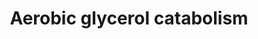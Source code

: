 ---
annotations:
- id: PW:0000002
  parent: classic metabolic pathway
  type: Pathway Ontology
  value: classic metabolic pathway
authors:
- M.Braymer
- MaintBot
- Egonw
- Mkutmon
- Ariutta
- Eweitz
- Khanspers
citedin: ''
communities: []
description: 'Under aerobic conditions, S. cerevisiae is able to utilize glycerol
  as a sole carbon and energy source. Glycerol degradation is a two-step process;
  the first step of glycerol phosphorylation occurs in the cytosol, then glycerol-3-phosphate
  enters the mitochondrion where the second step of conversion to dihydroxyacetone
  is catalyzed. Dihydroxyacetone is then returned to the cytosol where it enters into
  either glycolysis or gluconeogenesis. The genes encoding the enzymes catalyzing
  glycerol catabolism, GUT1 and GUT2, are carbon source regulated; gene expression
  is repressed when cells are grown on fermentable carbon sources such as glucose
  and up-regulated on non-fermentable carbon sources such as glycerol or ethanol.   Description
  source: [YeastPathways](https://pathway.yeastgenome.org/).'
last-edited: 2025-09-23
ndex: null
organisms:
- Saccharomyces cerevisiae
redirect_from:
- /index.php/Pathway:WP224
- /instance/WP224
- /instance/WP224_r140634
revision: r140634
schema-jsonld:
- '@context': https://schema.org/
  '@id': https://wikipathways.github.io/pathways/WP224.html
  '@type': Dataset
  creator:
    '@type': Organization
    name: WikiPathways
  description: 'Under aerobic conditions, S. cerevisiae is able to utilize glycerol
    as a sole carbon and energy source. Glycerol degradation is a two-step process;
    the first step of glycerol phosphorylation occurs in the cytosol, then glycerol-3-phosphate
    enters the mitochondrion where the second step of conversion to dihydroxyacetone
    is catalyzed. Dihydroxyacetone is then returned to the cytosol where it enters
    into either glycolysis or gluconeogenesis. The genes encoding the enzymes catalyzing
    glycerol catabolism, GUT1 and GUT2, are carbon source regulated; gene expression
    is repressed when cells are grown on fermentable carbon sources such as glucose
    and up-regulated on non-fermentable carbon sources such as glycerol or ethanol.   Description
    source: [YeastPathways](https://pathway.yeastgenome.org/).'
  keywords:
  - ADP
  - ATP
  - GUT1
  - GUT2
  - H⁺
  - glycerol
  - glycerol-3-phosphate
  - glycerone phosphate
  - ubiquinol-6
  - ubiquinone-6
  license: CC0
  name: Aerobic glycerol catabolism
seo: CreativeWork
title: Aerobic glycerol catabolism
wpid: WP224
---